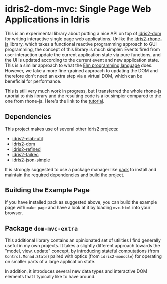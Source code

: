 # idris2-dom-mvc: Single Page Web Applications in Idris

This is an experimental library about putting a nice API on top
of [idris2-dom](https://github.com/stefan-hoeck/idris2-dom)
for writing interactive single page web applications.
Unlike the [idris2-rhone-js](https://github.com/stefan-hoeck/idris2-rhone-js)
library, which takes a functional reactive programming approach
to GUI programming, the concept of this library is much simpler:
Events fired from user interaction update the current application
state via pure functions, and the UI is updated according to
the current event and new application state. This is a similar
approach to what the [Elm programming language](https://elm-lang.org/)
does. However, we take a more fine-grained approach to updating the DOM
and therefore don't need an extra step via a virtual DOM, which
can be beneficial for performance.

This is still very much work in progress, but I transferred the
whole rhone-js tutorial to this library and the resulting code is
a lot simpler compared to the one from rhone-js.
Here's the link to the [tutorial](docs/src/Examples/Main.md).

## Dependencies

This project makes use of several other Idris2 projects:

* [idris2-elab-util](https://github.com/stefan-hoeck/idris2-elab-util)
* [idris2-dom](https://github.com/stefan-hoeck/idris2-dom)
* [idris2-refined](https://github.com/stefan-hoeck/idris2-refined)
* [idris2-tailrec](https://github.com/stefan-hoeck/idris2-tailrec)
* [idris2-json-simple](https://github.com/stefan-hoeck/idris2-json)

It is strongly suggested to use
a package manager like [pack](https://github.com/stefan-hoeck/idris2-pack)
to install and maintain the required dependencies and build the project.

## Building the Example Page

If you have installed pack as suggested above,
you can build the example page with `make page` and have a look at
it by loading `mvc.html` into your browser.

## Package `dom-mvc-extra`

This additional library contains an opinionated set of utilities I find
generally useful in my own projects. It takes a slightly different
approach towards the "model, view, update" concept, by introducing
stateful computations (from `Control.Monad.State`) paired with optics
(from `idris2-monocle`) for operating on smaller parts of a large
application state.

In addition, it introduces several new data types and interactive DOM
elements that I typically like to have around.

